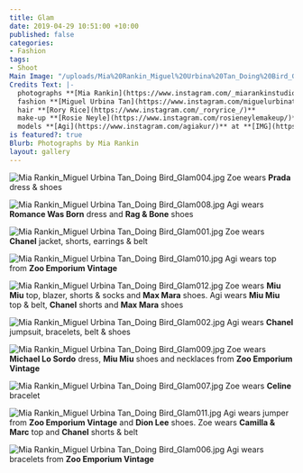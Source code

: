 ```yaml
---
title: Glam
date: 2019-04-29 10:51:00 +10:00
published: false
categories:
- Fashion
tags:
- Shoot
Main Image: "/uploads/Mia%20Rankin_Miguel%20Urbina%20Tan_Doing%20Bird_Glam004.jpg"
Credits Text: |-
  photographs **[Mia Rankin](https://www.instagram.com/_miarankinstudio/)**
  fashion **[Miguel Urbina Tan](https://www.instagram.com/miguelurbinatan/)**
  hair **[Rory Rice](https://www.instagram.com/_roryrice_/)**
  make-up **[Rosie Neyle](https://www.instagram.com/rosieneylemakeup/)**
  models **[Agi](https://www.instagram.com/agiakur/)** at **[IMG](https://www.instagram.com/imgmodels/)** and **[Zoe Wurm](https://www.instagram.com/zoewurm/)** at **[Kult](https://www.instagram.com/zoewurm/)**
is featured?: true
Blurb: Photographs by Mia Rankin
layout: gallery
---
```


![Mia Rankin_Miguel Urbina Tan_Doing Bird_Glam004.jpg](/uploads/Mia%20Rankin_Miguel%20Urbina%20Tan_Doing%20Bird_Glam004.jpg)
Zoe wears **Prada** dress & shoes

![Mia Rankin_Miguel Urbina Tan_Doing Bird_Glam008.jpg](/uploads/Mia%20Rankin_Miguel%20Urbina%20Tan_Doing%20Bird_Glam008.jpg)
Agi wears **Romance Was Born** dress and **Rag & Bone** shoes

![Mia Rankin_Miguel Urbina Tan_Doing Bird_Glam001.jpg](/uploads/Mia%20Rankin_Miguel%20Urbina%20Tan_Doing%20Bird_Glam001.jpg)
Zoe wears **Chanel** jacket, shorts, earrings & belt

![Mia Rankin_Miguel Urbina Tan_Doing Bird_Glam010.jpg](/uploads/Mia%20Rankin_Miguel%20Urbina%20Tan_Doing%20Bird_Glam010.jpg)
Agi wears top from **Zoo Emporium Vintage**

![Mia Rankin_Miguel Urbina Tan_Doing Bird_Glam012.jpg](/uploads/Mia%20Rankin_Miguel%20Urbina%20Tan_Doing%20Bird_Glam012.jpg)
Zoe wears **Miu Miu** top, blazer, shorts & socks and **Max Mara** shoes. Agi wears **Miu Miu** top & belt, **Chanel** shorts and **Max Mara** shoes

![Mia Rankin_Miguel Urbina Tan_Doing Bird_Glam002.jpg](/uploads/Mia%20Rankin_Miguel%20Urbina%20Tan_Doing%20Bird_Glam002.jpg)
Agi wears **Chanel** jumpsuit, bracelets, belt & shoes

![Mia Rankin_Miguel Urbina Tan_Doing Bird_Glam009.jpg](/uploads/Mia%20Rankin_Miguel%20Urbina%20Tan_Doing%20Bird_Glam009.jpg)
Zoe wears **Michael Lo Sordo** dress, **Miu Miu** shoes and necklaces from **Zoo Emporium Vintage**

![Mia Rankin_Miguel Urbina Tan_Doing Bird_Glam007.jpg](/uploads/Mia%20Rankin_Miguel%20Urbina%20Tan_Doing%20Bird_Glam007.jpg)
Zoe wears **Celine** bracelet

![Mia Rankin_Miguel Urbina Tan_Doing Bird_Glam011.jpg](/uploads/Mia%20Rankin_Miguel%20Urbina%20Tan_Doing%20Bird_Glam011.jpg)
Agi wears jumper from **Zoo Emporium Vintage** and **Dion Lee** shoes. Zoe wears **Camilla & Marc** top and **Chanel** shorts & belt

![Mia Rankin_Miguel Urbina Tan_Doing Bird_Glam006.jpg](/uploads/Mia%20Rankin_Miguel%20Urbina%20Tan_Doing%20Bird_Glam006.jpg)
Agi wears bracelets from **Zoo Emporium Vintage**





